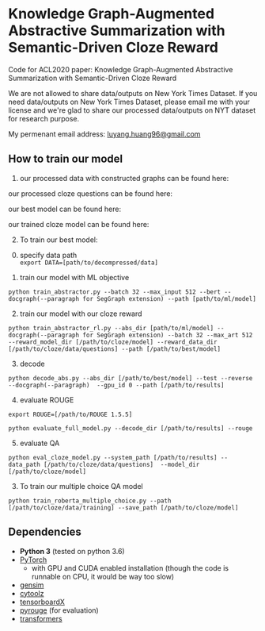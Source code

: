 # Knowledge Graph-Augmented Abstractive Summarization with Semantic-Driven Cloze Reward
Code for ACL2020 paper: Knowledge Graph-Augmented Abstractive Summarization with Semantic-Driven Cloze Reward

We are not allowed to share data/outputs on New York Times Dataset. If you need data/outputs on New York Times Dataset, please email me with your license and we're glad to share our processed data/outputs on NYT dataset for research purpose.  

My permenant email address: luyang.huang96@gmail.com  


## How to train our model  

1. our processed data with constructed graphs can be found here:  

our processed cloze questions can be found here:  

our best model can be found here:  

our trained cloze model can be found here:  



2. To train our best model:  

0) specify data path  
`export DATA=[path/to/decompressed/data]`

1) train our model with ML objective

```
python train_abstractor.py --batch 32 --max_input 512 --bert --docgraph(--paragraph for SegGraph extension) --path [path/to/ml/model]
```

2) train our model with our cloze reward

```
python train_abstractor_rl.py --abs_dir [path/to/ml/model] --docgraph(--paragraph for SegGraph extension) --batch 32 --max_art 512 --reward_model_dir [/path/to/cloze/model] --reward_data_dir [/path/to/cloze/data/questions] --path [/path/to/best/model]
```

3) decode 
```
python decode_abs.py --abs_dir [/path/to/best/model] --test --reverse --docgraph(--paragraph)  --gpu_id 0 --path [/path/to/results]
```

4) evaluate ROUGE
```
export ROUGE=[/path/to/ROUGE 1.5.5]
```
```
python evaluate_full_model.py --decode_dir [/path/to/results] --rouge
```

5) evaluate QA

```
python eval_cloze_model.py --system_path [/path/to/results] --data_path [/path/to/cloze/data/questions]  --model_dir [/path/to/cloze/model]
```

3. To train our multiple choice QA model  

```
python train_roberta_multiple_choice.py --path [/path/to/cloze/data/training] --save_path [/path/to/cloze/model]
```




## Dependencies  
- **Python 3** (tested on python 3.6)
- [PyTorch](https://github.com/pytorch/pytorch)
    - with GPU and CUDA enabled installation (though the code is runnable on CPU, it would be way too slow)
- [gensim](https://github.com/RaRe-Technologies/gensim)
- [cytoolz](https://github.com/pytoolz/cytoolz)
- [tensorboardX](https://github.com/lanpa/tensorboard-pytorch)
- [pyrouge](https://github.com/bheinzerling/pyrouge) (for evaluation)
- [transformers]()


